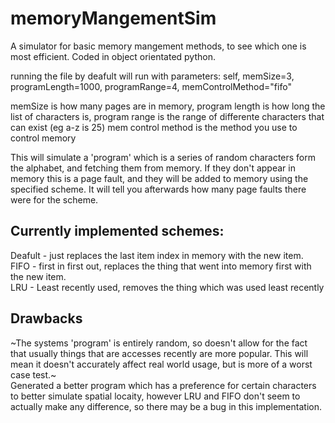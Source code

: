 # memoryMangementSim
A simulator for basic memory mangement methods, to see which one is most efficient. Coded in object orientated python.


running the file by deafult will run with parameters:
self, memSize=3, programLength=1000, programRange=4, memControlMethod="fifo"

memSize is how many pages are in memory, program length is how long the list of characters is, program range is the range of differente characters that can exist (eg a-z is 25) mem control method is the method you use to control memory

This will simulate a 'program' which is a series of random characters form the alphabet, and fetching them from memory. If they don't appear in memory this is a page fault, and they will be added to memory using the specified scheme. It will tell you afterwards how many page faults there were for the scheme.

## Currently implemented schemes:
Deafult - just replaces the last item index in memory with the new item.\
FIFO - first in first out, replaces the thing that went into memory first with the new item.\
LRU - Least recently used, removes the thing which was used least recently

## Drawbacks
~The systems 'program' is entirely random, so doesn't allow for the fact that usually things that are accesses recently are more popular. This will mean it doesn't accurately affect real world usage, but is more of a worst case test.~\
Generated a better program which has a preference for certain characters to better simulate spatial locaity, however LRU and FIFO don't seem to actually make any difference, so there may be a bug in this implementation.
